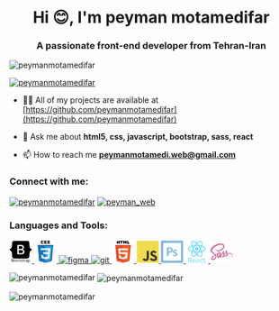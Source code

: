 <h1 align="center">Hi 😊, I'm peyman motamedifar</h1>
<h3 align="center">A passionate front-end developer from Tehran-Iran</h3>

<p align="left"> <img src="https://komarev.com/ghpvc/?username=peymanmotamedifar&label=Profile%20views&color=0e75b6&style=flat" alt="peymanmotamedifar" /> </p>

<p align="left"> <a href="https://github.com/ryo-ma/github-profile-trophy"><img src="https://github-profile-trophy.vercel.app/?username=peymanmotamedifar" alt="peymanmotamedifar" /></a> </p>

- 👨‍💻 All of my projects are available at [https://github.com/peymanmotamedifar](https://github.com/peymanmotamedifar)

- 💬 Ask me about **html5, css, javascript, bootstrap, sass, react**

- 📫 How to reach me **peymanmotamedi.web@gmail.com**

<h3 align="left">Connect with me:</h3>
<p align="left">
<a href="https://linkedin.com/in/peymanmotamedifar" target="blank"><img align="center" src="https://raw.githubusercontent.com/rahuldkjain/github-profile-readme-generator/master/src/images/icons/Social/linked-in-alt.svg" alt="peymanmotamedifar" height="30" width="40" /></a>
<a href="https://instagram.com/peyman_web" target="blank"><img align="center" src="https://raw.githubusercontent.com/rahuldkjain/github-profile-readme-generator/master/src/images/icons/Social/instagram.svg" alt="peyman_web" height="30" width="40" /></a>
</p>

<h3 align="left">Languages and Tools:</h3>
<p align="left"> <a href="https://getbootstrap.com" target="_blank" rel="noreferrer"> <img src="https://raw.githubusercontent.com/devicons/devicon/master/icons/bootstrap/bootstrap-plain-wordmark.svg" alt="bootstrap" width="40" height="40"/> </a> <a href="https://www.w3schools.com/css/" target="_blank" rel="noreferrer"> <img src="https://raw.githubusercontent.com/devicons/devicon/master/icons/css3/css3-original-wordmark.svg" alt="css3" width="40" height="40"/> </a> <a href="https://www.figma.com/" target="_blank" rel="noreferrer"> <img src="https://www.vectorlogo.zone/logos/figma/figma-icon.svg" alt="figma" width="40" height="40"/> </a> <a href="https://git-scm.com/" target="_blank" rel="noreferrer"> <img src="https://www.vectorlogo.zone/logos/git-scm/git-scm-icon.svg" alt="git" width="40" height="40"/> </a> <a href="https://www.w3.org/html/" target="_blank" rel="noreferrer"> <img src="https://raw.githubusercontent.com/devicons/devicon/master/icons/html5/html5-original-wordmark.svg" alt="html5" width="40" height="40"/> </a> <a href="https://developer.mozilla.org/en-US/docs/Web/JavaScript" target="_blank" rel="noreferrer"> <img src="https://raw.githubusercontent.com/devicons/devicon/master/icons/javascript/javascript-original.svg" alt="javascript" width="40" height="40"/> </a> <a href="https://www.photoshop.com/en" target="_blank" rel="noreferrer"> <img src="https://raw.githubusercontent.com/devicons/devicon/master/icons/photoshop/photoshop-line.svg" alt="photoshop" width="40" height="40"/> </a> <a href="https://reactjs.org/" target="_blank" rel="noreferrer"> <img src="https://raw.githubusercontent.com/devicons/devicon/master/icons/react/react-original-wordmark.svg" alt="react" width="40" height="40"/> </a> <a href="https://sass-lang.com" target="_blank" rel="noreferrer"> <img src="https://raw.githubusercontent.com/devicons/devicon/master/icons/sass/sass-original.svg" alt="sass" width="40" height="40"/> </a> </p>

<p><img align="left" src="https://github-readme-stats.vercel.app/api/top-langs?username=peymanmotamedifar&show_icons=true&locale=en&layout=compact" alt="peymanmotamedifar" /></p>

<p>&nbsp;<img align="center" src="https://github-readme-stats.vercel.app/api?username=peymanmotamedifar&show_icons=true&locale=en" alt="peymanmotamedifar" /></p>

<p><img align="center" src="https://github-readme-streak-stats.herokuapp.com/?user=peymanmotamedifar&" alt="peymanmotamedifar" /></p>
